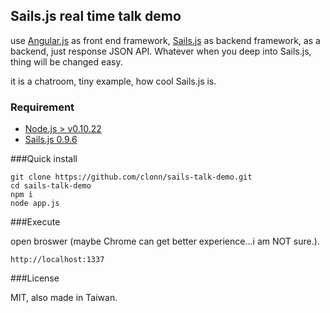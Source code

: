 ## Sails.js real time talk demo

use [Angular.js](http://angularjs.org/) as front end framework, [Sails.js](http://sailsjs.org/#!) as backend framework, as a backend, just response JSON API. Whatever when you deep into Sails.js, thing will be changed easy.

it is a chatroom, tiny example, how cool Sails.js is.

### Requirement

 * [Node.js > v0.10.22](http://nodejs.org/download/)
 * [Sails.js 0.9.6](http://sailsjs.org/#!)

###Quick install

    git clone https://github.com/clonn/sails-talk-demo.git
    cd sails-talk-demo
    npm i
    node app.js
  
###Execute

open broswer (maybe Chrome can get better experience...i am NOT sure.).

    http://localhost:1337
  
###License

MIT, also made in Taiwan.

